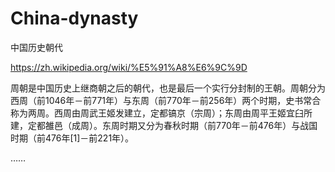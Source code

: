 # China-dynasty
中国历史朝代

https://zh.wikipedia.org/wiki/%E5%91%A8%E6%9C%9D

周朝是中国历史上继商朝之后的朝代，也是最后一个实行分封制的王朝。周朝分为西周（前1046年－前771年）与东周（前770年－前256年）两个时期，史书常合称为两周。西周由周武王姬发建立，定都镐京（宗周）；东周由周平王姬宜臼所建，定都雒邑（成周）。东周时期又分为春秋时期（前770年－前476年）与战国时期（前476年[1]－前221年）。

……
